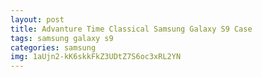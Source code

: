 ```yaml
---
layout: post
title: Advanture Time Classical Samsung Galaxy S9 Case
tags: samsung galaxy s9
categories: samsung
img: 1aUjn2-kK6skkFkZ3UDtZ7S6oc3xRL2YN
---
```

